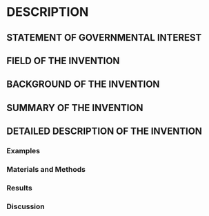 # DESCRIPTION

## STATEMENT OF GOVERNMENTAL INTEREST

## FIELD OF THE INVENTION

## BACKGROUND OF THE INVENTION

## SUMMARY OF THE INVENTION

## DETAILED DESCRIPTION OF THE INVENTION

### Examples

### Materials and Methods

### Results

### Discussion

